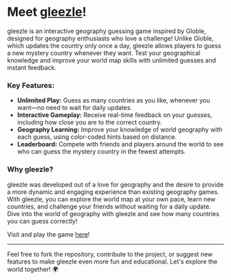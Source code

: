 # Meet [gleezle](https://gleezle.vercel.app/)!
gleezle is an interactive geography guessing game inspired by Globle, designed for geography enthusiasts who love a challenge! Unlike Globle, which updates the country only once a day, gleezle allows players to guess a new mystery country whenever they want. Test your geographical knowledge and improve your world map skills with unlimited guesses and instant feedback.

### Key Features:

- **Unlimited Play:** Guess as many countries as you like, whenever you want—no need to wait for daily updates.
- **Interactive Gameplay:** Receive real-time feedback on your guesses, including how close you are to the correct country.
- **Geography Learning:** Improve your knowledge of world geography with each guess, using color-coded hints based on distance.
- **Leaderboard:** Compete with friends and players around the world to see who can guess the mystery country in the fewest attempts.

### Why gleezle?

gleezle was developed out of a love for geography and the desire to provide a more dynamic and engaging experience than existing geography games. With gleezle, you can explore the world map at your own pace, learn new countries, and challenge your friends without waiting for a daily update. Dive into the world of geography with gleezle and see how many countries you can guess correctly!

Visit and play the game [here](https://gleezle.vercel.app/)!

---

Feel free to fork the repository, contribute to the project, or suggest new features to make gleezle even more fun and educational. Let's explore the world together! 🌍
